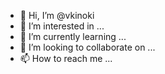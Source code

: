- 👋 Hi, I’m @vkinoki
- 👀 I’m interested in ...
- 🌱 I’m currently learning ...
- 💞️ I’m looking to collaborate on ...
- 📫 How to reach me ...

<!---
vkinoki/vkinoki is a ✨ special ✨ repository because its `README.md` (this file) appears on your GitHub profile.
You can click the Preview link to take a look at your changes.
--->
